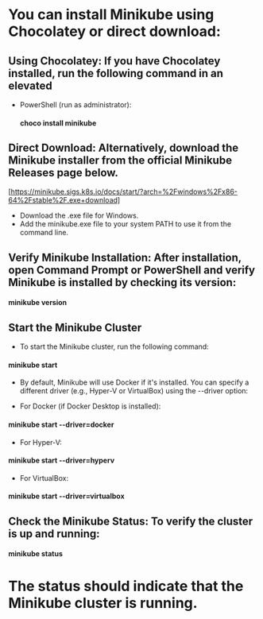 # You can install Minikube using Chocolatey or direct download:

## Using Chocolatey: If you have Chocolatey installed, run the following command in an elevated
* PowerShell (run as administrator):
  
  #### choco install minikube

## Direct Download: Alternatively, download the Minikube installer from the official Minikube Releases page below.
[https://minikube.sigs.k8s.io/docs/start/?arch=%2Fwindows%2Fx86-64%2Fstable%2F.exe+download]

* Download the .exe file for Windows.
* Add the minikube.exe file to your system PATH to use it from the command line.

## Verify Minikube Installation: After installation, open Command Prompt or PowerShell and verify Minikube is installed by checking its version:

#### minikube version

## Start the Minikube Cluster
* To start the Minikube cluster, run the following command:

#### minikube start

* By default, Minikube will use Docker if it's installed. You can specify a different driver (e.g., Hyper-V or VirtualBox) using the --driver option:

* For Docker (if Docker Desktop is installed):

#### minikube start --driver=docker

* For Hyper-V:

#### minikube start --driver=hyperv

* For VirtualBox:

#### minikube start --driver=virtualbox

## Check the Minikube Status: To verify the cluster is up and running:

#### minikube status

# The status should indicate that the Minikube cluster is running.








